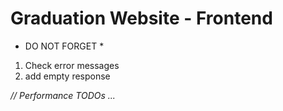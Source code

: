 # Graduation Website - Frontend

* DO NOT FORGET *
1. Check error messages 
2. add empty response 



*// Performance TODOs ...*




  
